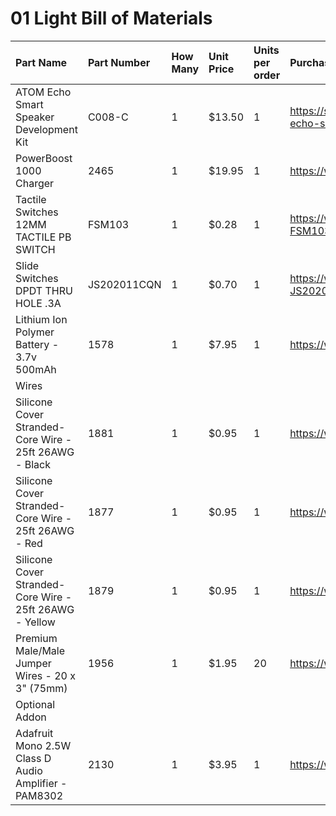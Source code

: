 # 01 Light Bill of Materials

| Part Name                                               | Part Number | How Many | Unit Price | Units per order | Purchase Link                                                     | Mouser Link                                          | $42.38 |
| :------------------------------------------------------ | :---------- | :------- | :--------- | :-------------- | :---------------------------------------------------------------- | :--------------------------------------------------- | -----: |
| ATOM Echo Smart Speaker Development Kit                 | C008-C      | 1        | $13.50     | 1               | https://shop.m5stack.com/products/atom-echo-smart-speaker-dev-kit | https://www.mouser.com/ProductDetail/170-C008-C      |        |
| PowerBoost 1000 Charger                                 | 2465        | 1        | $19.95     | 1               | https://www.adafruit.com/product/2465                             | https://www.mouser.com/ProductDetail/485-2465        |        |
| Tactile Switches 12MM TACTILE PB SWITCH                 | FSM103      | 1        | $0.28      | 1               | https://www.mouser.com/ProductDetail/506-FSM103                   | https://www.mouser.com/ProductDetail/506-FSM103      |        |
| Slide Switches DPDT THRU HOLE .3A                       | JS202011CQN | 1        | $0.70      | 1               | https://www.mouser.com/ProductDetail/611-JS202011CQN              | https://www.mouser.com/ProductDetail/611-JS202011CQN |        |
| Lithium Ion Polymer Battery - 3.7v 500mAh               | 1578        | 1        | $7.95      | 1               | https://www.adafruit.com/product/1578                             | https://www.mouser.com/ProductDetail/485-1578        |        |
| Wires                                                   |             |          |            |                 |                                                                   |                                                      |  $4.80 |
| Silicone Cover Stranded-Core Wire - 25ft 26AWG - Black  | 1881        | 1        | $0.95      | 1               | https://www.adafruit.com/product/1881                             | https://www.mouser.com/ProductDetail/485-1881        |        |
| Silicone Cover Stranded-Core Wire - 25ft 26AWG - Red    | 1877        | 1        | $0.95      | 1               | https://www.adafruit.com/product/1877                             | https://www.mouser.com/ProductDetail/485-1877        |        |
| Silicone Cover Stranded-Core Wire - 25ft 26AWG - Yellow | 1879        | 1        | $0.95      | 1               | https://www.adafruit.com/product/1879                             | https://www.mouser.com/ProductDetail/485-1879        |        |
| Premium Male/Male Jumper Wires - 20 x 3" (75mm)         | 1956        | 1        | $1.95      | 20              | https://www.adafruit.com/product/1956                             | https://www.mouser.com/ProductDetail/485-1956        |        |
| Optional Addon                                          |             |          |            |                 |                                                                   |                                                      |  $3.95 |
| Adafruit Mono 2.5W Class D Audio Amplifier - PAM8302    | 2130        | 1        | $3.95      | 1               | https://www.adafruit.com/product/2130                             | https://www.mouser.com/ProductDetail/485-2130        |        |
